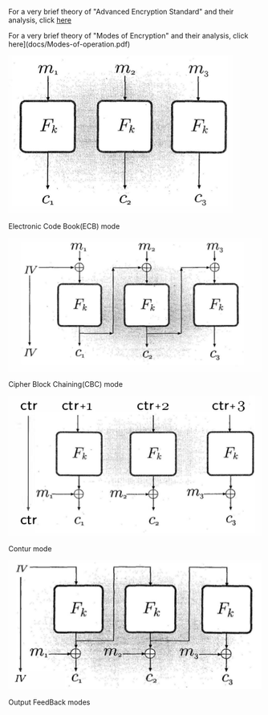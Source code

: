 For a very brief theory of "Advanced Encryption Standard" and their analysis, click [here](docs/16_AES.pdf)

For a very brief theory of "Modes of Encryption" and their analysis, click here](docs/Modes-of-operation.pdf)

![](images/ecbm.png)

   Electronic Code Book(ECB) mode

![](images/cdbm.png)

   Cipher Block Chaining(CBC) mode

![](images/ctr.png)

   Contur mode

![](images/ofbm.png)

   Output FeedBack modes